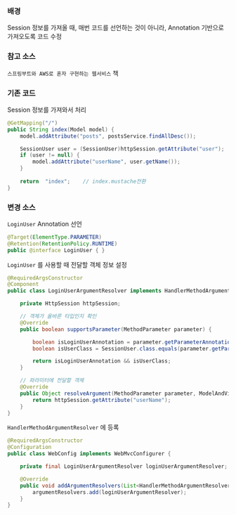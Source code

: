 ### 배경
Session 정보를 가져올 때, 매번 코드를 선언하는 것이 아니라, Annotation 기반으로 가져오도록 코드 수정

### 참고 소스
`스프링부트와 AWS로 혼자 구현하는 웹서비스` 책

### 기존 코드
Session 정보를 가져와서 처리
~~~java
@GetMapping("/")
public String index(Model model) {
    model.addAttribute("posts", postsService.findAllDesc());

    SessionUser user = (SessionUser)httpSession.getAttribute("user");
    if (user != null) {
        model.addAttribute("userName", user.getName());
    }
    
    return  "index";    // index.mustache전환
}
~~~

### 변경 소스
`LoginUser` Annotation 선언
~~~java
@Target(ElementType.PARAMETER)
@Retention(RetentionPolicy.RUNTIME)
public @interface LoginUser { }
~~~

`LoginUser` 를 사용할 때 전달할 객체 정보 설정
~~~java
@RequiredArgsConstructor
@Component
public class LoginUserArgumentResolver implements HandlerMethodArgumentResolver {

    private HttpSession httpSession;

    // 객체가 올바른 타입인지 확인
    @Override
    public boolean supportsParameter(MethodParameter parameter) {

        boolean isLoginUserAnnotation = parameter.getParameterAnnotation(LoginUser.class) != null;
        boolean isUserClass = SessionUser.class.equals(parameter.getParameterType());

        return isLoginUserAnnotation && isUserClass;
    }

    // 파라미터에 전달할 객체
    @Override
    public Object resolveArgument(MethodParameter parameter, ModelAndViewContainer mavContainer, NativeWebRequest webRequest, WebDataBinderFactory binderFactory) throws Exception {
        return httpSession.getAttribute("userName");
    }
}
~~~

`HandlerMethodArgumentResolver` 에 등록
~~~java
@RequiredArgsConstructor
@Configuration
public class WebConfig implements WebMvcConfigurer {

    private final LoginUserArgumentResolver loginUserArgumentResolver;

    @Override
    public void addArgumentResolvers(List<HandlerMethodArgumentResolver> argumentResolvers) {
        argumentResolvers.add(loginUserArgumentResolver);
    }
}
~~~